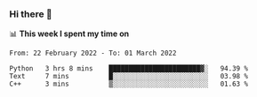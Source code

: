 ### Hi there 👋

📊 __This week I spent my time on__
<!--START_SECTION:waka-->

```text
From: 22 February 2022 - To: 01 March 2022

Python   3 hrs 8 mins    ███████████████████████▓░   94.39 %
Text     7 mins          █░░░░░░░░░░░░░░░░░░░░░░░░   03.98 %
C++      3 mins          ▒░░░░░░░░░░░░░░░░░░░░░░░░   01.63 %
```

<!--END_SECTION:waka-->
<!--
**SREEHARI-M-S/SREEHARI-M-S** is a ✨ _special_ ✨ repository because its `README.md` (this file) appears on your GitHub profile.

Here are some ideas to get you started:

- 🔭 I’m currently working on ...
- 🌱 I’m currently learning ...
- 👯 I’m looking to collaborate on ...
- 🤔 I’m looking for help with ...
- 💬 Ask me about ...
- 📫 How to reach me: ...
- 😄 Pronouns: ...
- ⚡ Fun fact: ...
-->
